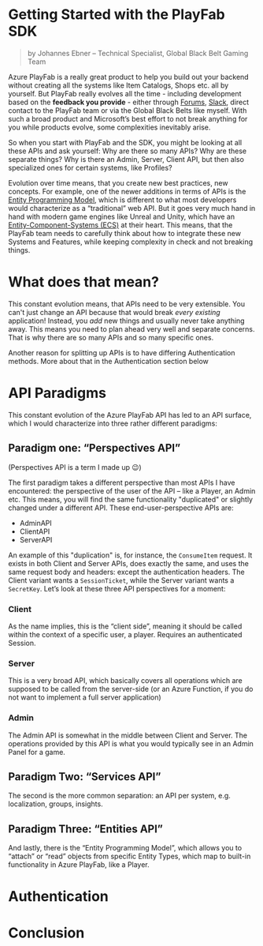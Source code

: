 ﻿# Getting Started with the PlayFab SDK
> by Johannes Ebner – Technical Specialist, Global Black Belt Gaming Team


Azure PlayFab is a really great product to help you build out your backend without creating all the systems like Item Catalogs, Shops etc. all by yourself. But PlayFab really evolves all the time - including development based on the **feedback you provide** - either through [Forums](https://community.playfab.com/index.html), [Slack](https://api.playfab.com/slack), direct contact to the PlayFab team or via the Global Black Belts like myself. With such a broad product and Microsoft’s best effort to not break anything for you while products evolve, some complexities inevitably arise.

So when you start with PlayFab and the SDK, you might be looking at all these APIs and ask yourself: Why are there so many APIs? Why are these separate things? Why is there an Admin, Server, Client API, but then also specialized ones for certain systems, like Profiles?

Evolution over time means, that you create new best practices, new concepts. For example, one of the newer additions in terms of APIs is the [Entity Programming Model](https://docs.microsoft.com/en-us/gaming/playfab/features/data/entities/), which is different to what most developers would characterize as a “traditional” web API. But it goes very much hand in hand with modern game engines like Unreal and Unity, which have an [Entity-Component-Systems (ECS)](https://en.wikipedia.org/wiki/Entity_component_system) at their heart. This means, that the PlayFab team needs to carefully think about how to integrate these new Systems and Features, while keeping complexity in check and not breaking things.

# What does that mean?
This constant evolution means, that APIs need to be very extensible. You can't just change an API because that would break *every existing* application! Instead, you *add* new things and usually never take anything away. This means you need to plan ahead very well and separate concerns. That is why there are so many APIs and so many specific ones.

Another reason for splitting up APIs is to have differing Authentication methods. More about that in the Authentication section below

# API Paradigms
This constant evolution of the Azure PlayFab API has led to an API surface, which I would characterize into three rather different paradigms:

## Paradigm one: “Perspectives API”
(Perspectives API is a term I made up 😉)

The first paradigm takes a different perspective than most APIs I have encountered: the perspective of the user of the API – like a Player, an Admin etc. This means, you will find the same functionality "duplicated" or slightly changed under a different API. These end-user-perspective APIs are:

* AdminAPI
* ClientAPI
* ServerAPI

An example of this "duplication" is, for instance, the `ConsumeItem` request. It exists in both Client and Server APIs, does exactly the same, and uses the same request body and headers: except the authentication headers.
The Client variant wants a `SessionTicket`, while the Server variant wants a `SecretKey`.
Let’s look at these three API perspectives for a moment:

### Client
As the name implies, this is the “client side”, meaning it should be called within the context of a specific user, a player. Requires an authenticated Session.

### Server
This is a very broad API, which basically covers all operations which are supposed to be called from the server-side (or an Azure Function, if you do not want to implement a full server application)

### Admin
The Admin API is somewhat in the middle between Client and Server. The operations provided by this API is what you would typically see in an Admin Panel for a game.

## Paradigm Two: “Services API”
The second is the more common separation: an API per system, e.g. localization, groups, insights.

## Paradigm Three: “Entities API”
And lastly, there is the “Entity Programming Model”, which allows you to “attach” or “read” objects from specific Entity Types, which map to built-in functionality in Azure PlayFab, like a Player.


# Authentication

# Conclusion
